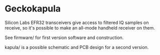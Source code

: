 # Geckokapula
Silicon Labs EFR32 transceivers give access to filtered IQ samples on receive,
so it's possible to make an all-mode handheld receiver on them.

See firmware/ for first version software and construction.

kapula/ is a possible schematic and PCB design for a second version.
